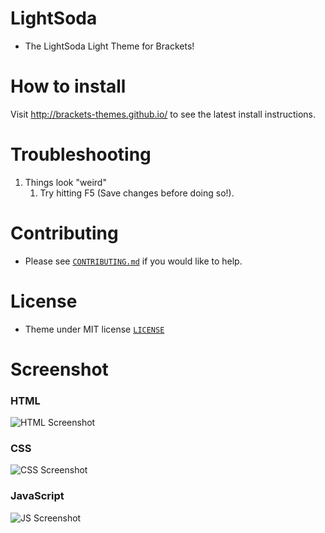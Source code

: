 # LightSoda


* The LightSoda Light Theme for Brackets!

# How to install

Visit http://brackets-themes.github.io/ to see the latest install instructions.

# Troubleshooting

1. Things look "weird"
	1. Try hitting F5 (Save changes before doing so!).

# Contributing

* Please see [`CONTRIBUTING.md`](CONTRIBUTING.md) if you would like to help.

# License

* Theme under MIT license [`LICENSE`](LICENSE)

# Screenshot

### HTML

![HTML Screenshot](https://github.com/Brackets-Themes/LightSoda/blob/master/screenshots/HTML.png)

### CSS

![CSS Screenshot](https://github.com/Brackets-Themes/LightSoda/blob/master/screenshots/CSS.png)

### JavaScript

![JS Screenshot](https://github.com/Brackets-Themes/LightSoda/blob/master/screenshots/JS.png)

